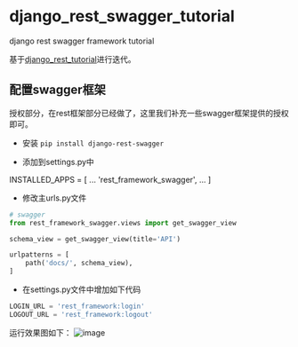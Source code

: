 # django_rest_swagger_tutorial

django rest swagger framework tutorial

基于[django_rest_tutorial](https://github.com/zhusheng/django_rest_tutorial)进行迭代。

## 配置swagger框架

授权部分，在rest框架部分已经做了，这里我们补充一些swagger框架提供的授权即可。

- 安装
`pip install django-rest-swagger`

- 添加到settings.py中

INSTALLED_APPS = [
    ...
    'rest_framework_swagger',
    ...
]

- 修改主urls.py文件

```python
# swagger
from rest_framework_swagger.views import get_swagger_view

schema_view = get_swagger_view(title='API')

urlpatterns = [
    path('docs/', schema_view),
]
```

- 在settings.py文件中增加如下代码

```python
LOGIN_URL = 'rest_framework:login'
LOGOUT_URL = 'rest_framework:logout'
```

运行效果图如下：
![image](https://raw.githubusercontent.com/zhusheng/blog/master/django/08.png)